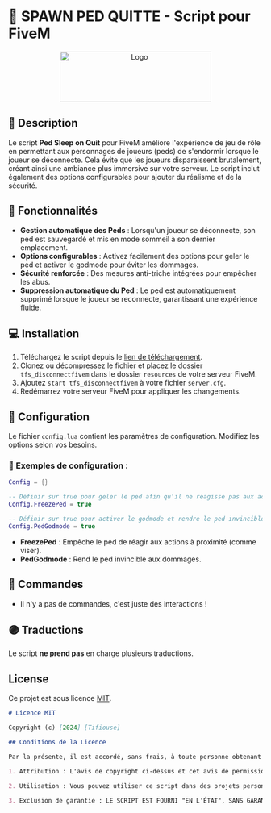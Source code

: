 # 🚀 SPAWN PED QUITTE - Script pour FiveM

<p align="center">
  <img src="https://cdn.discordapp.com/attachments/1291112806451511369/1300131722381361152/FiveM_GTA_V_Logo.png?ex=671fb985&is=671e6805&hm=1ad9f041a278429449b639691945a5986bc0c61f6198aec86f1111ff5fd93734&" alt="Logo" width="300" height="100"/>
</p>

## 📜 Description

Le script **Ped Sleep on Quit** pour FiveM améliore l'expérience de jeu de rôle en permettant aux personnages de joueurs (peds) de s'endormir lorsque le joueur se déconnecte. Cela évite que les joueurs disparaissent brutalement, créant ainsi une ambiance plus immersive sur votre serveur. Le script inclut également des options configurables pour ajouter du réalisme et de la sécurité.

## 🌱 Fonctionnalités

- **Gestion automatique des Peds** : Lorsqu'un joueur se déconnecte, son ped est sauvegardé et mis en mode sommeil à son dernier emplacement.
- **Options configurables** : Activez facilement des options pour geler le ped et activer le godmode pour éviter les dommages.
- **Sécurité renforcée** : Des mesures anti-triche intégrées pour empêcher les abus.
- **Suppression automatique du Ped** : Le ped est automatiquement supprimé lorsque le joueur se reconnecte, garantissant une expérience fluide.

## 💻 Installation

1. Téléchargez le script depuis le [lien de téléchargement](https://github.com/tifiouse-root/TFS_DISCONNECTFIVEM/archive/refs/heads/main.zip).
2. Clonez ou décompressez le fichier et placez le dossier `tfs_disconnectfivem` dans le dossier `resources` de votre serveur FiveM.
3. Ajoutez `start tfs_disconnectfivem` à votre fichier `server.cfg`.
4. Redémarrez votre serveur FiveM pour appliquer les changements.

## 📜 Configuration

Le fichier `config.lua` contient les paramètres de configuration. Modifiez les options selon vos besoins.

### 📜 Exemples de configuration :

```lua
Config = {}

-- Définir sur true pour geler le ped afin qu'il ne réagisse pas aux actions comme viser
Config.FreezePed = true

-- Définir sur true pour activer le godmode et rendre le ped invincible
Config.PedGodmode = true
```

- **FreezePed** : Empêche le ped de réagir aux actions à proximité (comme viser).
- **PedGodmode** : Rend le ped invincible aux dommages.

## 🧪 Commandes

- Il n'y a pas de commandes, c'est juste des interactions !

## 🟣 Traductions

Le script **ne prend pas** en charge plusieurs traductions.

## License

Ce projet est sous licence [MIT](#).

```markdown
# Licence MIT

Copyright (c) [2024] [Tifiouse]

## Conditions de la Licence

Par la présente, il est accordé, sans frais, à toute personne obtenant une copie de ce script et des fichiers de documentation associés, le droit de traiter le script sans restriction, y compris, sans limitation, le droit de l'utiliser, de le copier, de le modifier, de le fusionner, de le publier, de le distribuer, de le sous-licencier et/ou de vendre des copies du script, et de permettre aux personnes à qui le script est fourni de le faire, sous réserve des conditions suivantes :

1. Attribution : L'avis de copyright ci-dessus et cet avis de permission doivent être inclus dans toutes les copies ou parties substantielles du script.

2. Utilisation : Vous pouvez utiliser ce script dans des projets personnels ou commerciaux tant que vous respectez les conditions de cette licence.

3. Exclusion de garantie : LE SCRIPT EST FOURNI "EN L'ÉTAT", SANS GARANTIE D'AUCUNE SORTE, EXPRESSE OU IMPLICITE, Y COMPRIS MAIS SANS S'Y LIMITER AUX GARANTIES DE COMMERCIALISATION, D'ADÉQUATION À UN USAGE PARTICULIER ET DE NON-CONTREFAÇON. EN AUCUN CAS, L'AUTEUR OU LES TITULAIRES DU DROIT D'AUTEUR NE POURRONT ÊTRE TENUS RESPONSABLES DE QUELQUE RÉCLAMATION, DOMMAGES OU AUTRES RESPONSABILITÉS, QUE CE SOIT DANS UNE ACTION EN CONTRAT, EN DÉLIT OU AUTRE, DÉCOULANT DE OU EN LIEN AVEC LE SCRIPT OU L'UTILISATION OU D'AUTRES TRAITEMENTS DANS LE SCRIPT.
```
